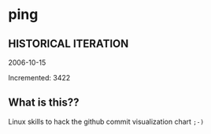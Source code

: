 # ping

## HISTORICAL ITERATION
2006-10-15

Incremented: 3422

## What is this?? 
Linux skills to hack the github commit visualization chart `;-)`
